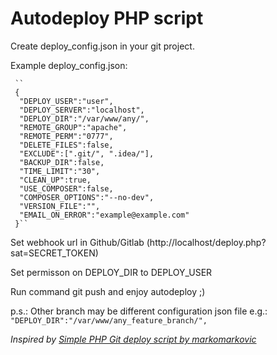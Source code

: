 # Autodeploy PHP script

Create deploy_config.json in your git project.

Example deploy_config.json:

     ``
     {
      "DEPLOY_USER":"user",
      "DEPLOY_SERVER":"localhost",
      "DEPLOY_DIR":"/var/www/any/",
      "REMOTE_GROUP":"apache",
      "REMOTE_PERM":"0777",
      "DELETE_FILES":false,
      "EXCLUDE":[".git/", ".idea/"],
      "BACKUP_DIR":false,
      "TIME_LIMIT":"30",
      "CLEAN_UP":true,
      "USE_COMPOSER":false,
      "COMPOSER_OPTIONS":"--no-dev",
      "VERSION_FILE":"",
      "EMAIL_ON_ERROR":"example@example.com"
     }``

Set webhook url in Github/Gitlab (http://localhost/deploy.php?sat=SECRET_TOKEN)

Set permisson on DEPLOY_DIR to DEPLOY_USER

Run command git push and enjoy autodeploy ;)

p.s.: Other branch may be different configuration json file e.g.: `"DEPLOY_DIR":"/var/www/any_feature_branch/",`

_Inspired by [Simple PHP Git deploy script by markomarkovic](https://github.com/markomarkovic/simple-php-git-deploy/)_

